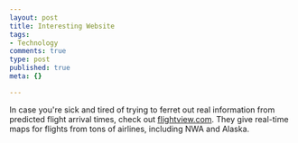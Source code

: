 ```yaml
--- 
layout: post
title: Interesting Website
tags: 
- Technology
comments: true
type: post
published: true
meta: {}

---
```

In case you're sick and tired of trying to ferret out real information from predicted flight arrival times, check out <a href="http://www.flightview.com/">flightview.com</a>. They give real-time maps for flights from tons of airlines, including NWA and Alaska.
